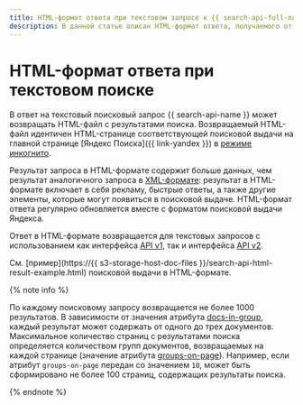 ```yaml
---
title: HTML-формат ответа при текстовом запросе к {{ search-api-full-name }}
description: В данной статье описан HTML-формат ответа, получаемого от сервиса {{ search-api-name }} при текстовом поисковом запросе.
---
```


# HTML-формат ответа при текстовом поиске

В ответ на текстовый поисковый запрос {{ search-api-name }} может возвращать HTML-файл с результатами поиска. Возвращаемый HTML-файл идентичен HTML-странице соответствующей поисковой выдачи на главной странице [Яндекс Поиска]({{ link-yandex }}) в [режиме инкогнито](https://ru.wikipedia.org/wiki/Режим_инкогнито).

Результат запроса в HTML-формате содержит больше данных, чем результат аналогичного запроса в [XML-формате](./response.md): результат в HTML-формате включает в себя рекламу, быстрые ответы, а также другие элементы, которые могут появиться в поисковой выдаче. HTML-формат ответа регулярно обновляется вместе с форматом поисковой выдачи Яндекса.

Ответ в HTML-формате возвращается для текстовых запросов с использованием как интерфейса [API v1](./index.md#api-v1), так и интерфейса [API v2](./index.md#api-v2).

См. [пример](https://{{ s3-storage-host-doc-files }}/search-api-html-result-example.html) поисковой выдачи в HTML-формате.

{% note info %}

По каждому поисковому запросу возвращается не более 1000 результатов. В зависимости от значения атрибута [docs-in-group](post-request.md#post-docs-in-group), каждый результат может содержать от одного до трех документов. Максимальное количество страниц с результатами поиска определяется количеством групп документов, возвращаемых на каждой странице (значение атрибута [groups-on-page](post-request.md#post-groups-on-page)). Например, если атрибут `groups-on-page` передан со значением `10`, может быть сформировано не более 100 страниц, содержащих результаты поиска.

{% endnote %}